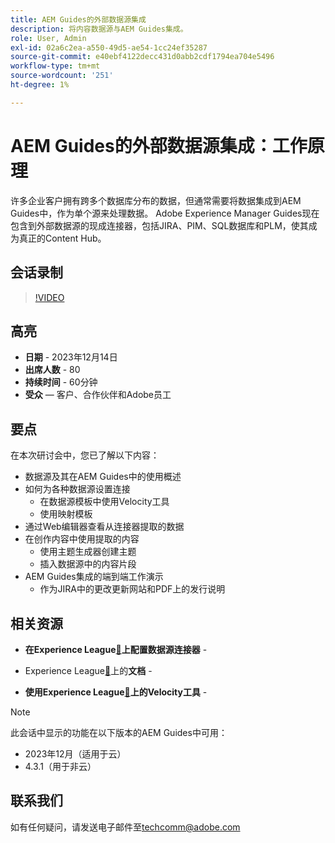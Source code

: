 ```yaml
---
title: AEM Guides的外部数据源集成
description: 将内容数据源与AEM Guides集成。
role: User, Admin
exl-id: 02a6c2ea-a550-49d5-ae54-1cc24ef35287
source-git-commit: e40ebf4122decc431d0abb2cdf1794ea704e5496
workflow-type: tm+mt
source-wordcount: '251'
ht-degree: 1%

---
```


# AEM Guides的外部数据源集成：工作原理

许多企业客户拥有跨多个数据库分布的数据，但通常需要将数据集成到AEM Guides中，作为单个源来处理数据。
Adobe Experience Manager Guides现在包含到外部数据源的现成连接器，包括JIRA、PIM、SQL数据库和PLM，使其成为真正的Content Hub。


## 会话录制

>[!VIDEO](https://video.tv.adobe.com/v/3426542/datasources-aem-guides)

## 高亮

- **日期** - 2023年12月14日
- **出席人数** - 80
- **持续时间** - 60分钟
- **受众** — 客户、合作伙伴和Adobe员工

## 要点

在本次研讨会中，您已了解以下内容：
- 数据源及其在AEM Guides中的使用概述
- 如何为各种数据源设置连接
   - 在数据源模板中使用Velocity工具
   - 使用映射模板
- 通过Web编辑器查看从连接器提取的数据
- 在创作内容中使用提取的内容
   - 使用主题生成器创建主题
   - 插入数据源中的内容片段
- AEM Guides集成的端到端工作演示
   - 作为JIRA中的更改更新网站和PDF上的发行说明


## 相关资源

- **在Experience League[&#128279;](https://experienceleague.adobe.com/docs/experience-manager-guides/using/install-guide/cs-ig/web-editor-configs-cs/conf-data-source-connector-tools.html?lang=zh-Hans)上配置数据源连接器** - 

- Experience League[&#128279;](https://experienceleague.adobe.com/docs/experience-manager-guides/using/user-guide/author-content/create-preview-topics/author-content-aem-guides/work-with-web-editor/web-editor-content-snippet.html?lang=zh-Hans)上的&#x200B;**文档** - 

- **使用Experience League[&#128279;](https://experienceleague.adobe.com/docs/experience-manager-guides/using/user-guide/author-content/create-preview-topics/author-content-aem-guides/work-with-web-editor/web-editor-content-snippet.html?lang=zh-Hans#use-velocity-tools)上的Velocity工具** - 



>[!NOTE]
>
> 此会话中显示的功能在以下版本的AEM Guides中可用：
> - 2023年12月（适用于云）
> - 4.3.1（用于非云）



## 联系我们

如有任何疑问，请发送电子邮件至<techcomm@adobe.com>
